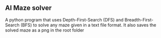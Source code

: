 ## AI Maze solver

A python program that uses Depth-First-Search (DFS) and Breadth-First-Search (BFS) to solve any maze given in a text file format. It also saves the solved maze as a png in the root folder